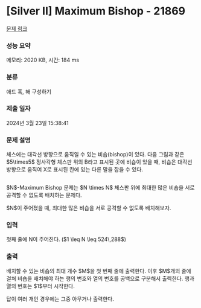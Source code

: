 # [Silver II] Maximum Bishop - 21869 

[문제 링크](https://www.acmicpc.net/problem/21869) 

### 성능 요약

메모리: 2020 KB, 시간: 184 ms

### 분류

애드 혹, 해 구성하기

### 제출 일자

2024년 3월 23일 15:38:41

### 문제 설명

<p>체스에는 대각선 방향으로 움직일 수 있는 비숍(bishop)이 있다. 다음 그림과 같은 $5\times5$ 정사각형 체스판 위의 B라고 표시된 곳에 비숍이 있을 때, 비숍은 대각선 방향으로 움직여 X로 표시된 칸에 있는 다른 말을 잡을 수 있다.</p>

<p style="text-align: center;"><img alt="" src=""></p>

<p>$N$-Maximum Bishop 문제는 $N \times N$ 체스판 위에 최대한 많은 비숍을 서로 공격할 수 없도록 배치하는 문제다.</p>

<p>$N$이 주어졌을 때, 최대한 많은 비숍을 서로 공격할 수 없도록 배치해보자.</p>

### 입력 

 <p>첫째 줄에 N이 주어진다. ($1 \leq N \leq 524\,288$)</p>

### 출력 

 <p>배치할 수 있는 비숍의 최대 개수 $M$을 첫 번째 줄에 출력한다. 이후 $M$개의 줄에 걸쳐 비숍을 배치해야 하는 행의 번호와 열의 번호를 공백으로 구분해서 출력한다. 행과 열의 번호는 $1$부터 시작한다.</p>

<p>답이 여러 개인 경우에는 그중 아무거나 출력한다.</p>

